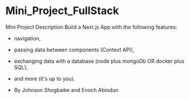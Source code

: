 # Mini_Project_FullStack
Mini Project Description  Build a Next.js App with the following features:  
- navigation,
- passing data between components (Context API),
- exchanging data with a database (node plus mongoDb OR docker plus SQL),
- and more (it's up to you).

- By Johnson Shogbaike and Enoch Abiodun 
